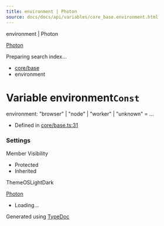 ```yaml
---
title: environment | Photon
source: docs/docs/api/variables/core_base.environment.html
---
```


environment | Photon

[Photon](../index.html)




Preparing search index...

* [core/base](../modules/core_base.html)
* environment

# Variable environment`Const`

environment: "browser" | "node" | "worker" | "unknown" = ...

* Defined in [core/base.ts:31](https://github.com/mwhite454/photon/blob/main/packages/photon/src/core/base.ts#L31)

### Settings

Member Visibility

* Protected
* Inherited

ThemeOSLightDark

[Photon](../index.html)

* Loading...

Generated using [TypeDoc](https://typedoc.org/)

